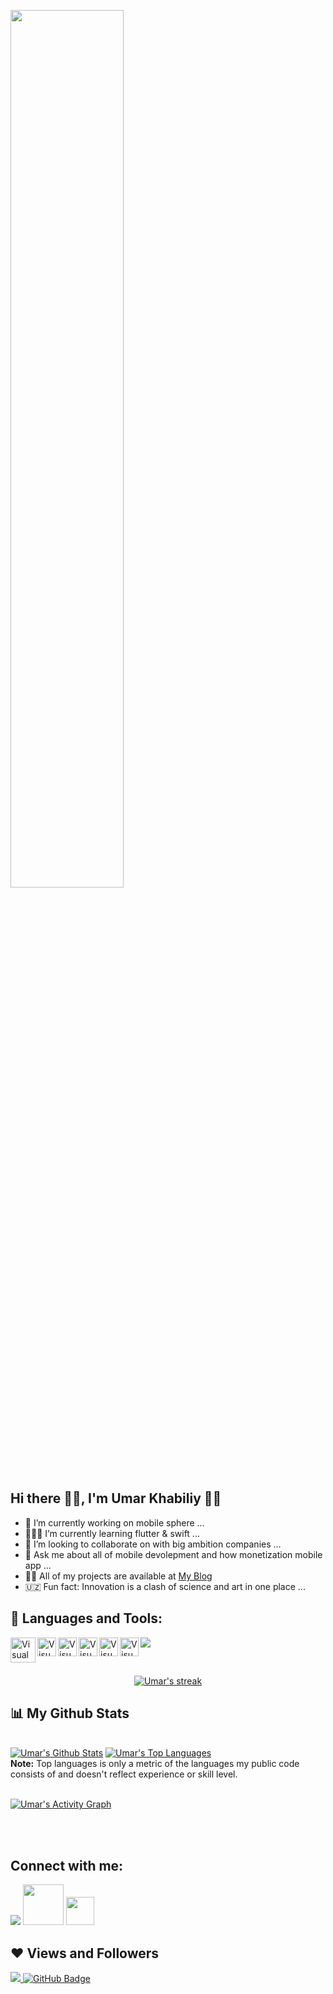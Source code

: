 <a href="#"><img  width="60%" height="auto" src="https://user-images.githubusercontent.com/79736830/126167585-ae28ef65-f4aa-4209-a9de-a7bf278b784c.jpg" align="center" height="100px"/></a>

## Hi there ✌🏻, I'm Umar Khabiliy 👋🏻

- 📱 I’m currently working on mobile sphere ...
- 🧑🏻‍💻 I’m currently learning flutter & swift ...
- 🏢 I’m looking to collaborate on with big ambition companies ...
- 💬 Ask me about all of mobile devolepment and how monetization mobile app ...
- 👨‍💻 All of my projects are available at [My Blog](https://t.me/TashkentIT)
- 🇺🇿 Fun fact: Innovation is a clash of science and art in one place  ...


## 🚀 Languages and Tools:

<p align="left"> 
    <a href="https://git-scm.com/" target="_blank"> <img src="https://img.icons8.com/color/48/000000/git.png"/> </a> 
  <img align="left" alt="Visual Studio Code" width="40px" src="https://www.hannatronsen.com/static/Media/badges/flutter.png"/>
  <img align="left" alt="Visual Studio Code" width="30px" src="https://upload.wikimedia.org/wikipedia/commons/7/7e/Dart-logo.png"/>
 <img align="left" alt="Visual Studio Code" width="30px" src="https://miro.medium.com/max/1138/1*6-G_o5PZSzppyfdLTbFu-A.png"/>
 <img align="left" alt="Visual Studio Code" width="30px" src="https://www.marinedatascience.co/img/software/logo_python.png"/>
  <img align="left" alt="Visual Studio Code" width="30px" src="https://w7.pngwing.com/pngs/246/205/png-transparent-computer-icons-django-django-angle-text-logo.png"/>
   <img align="left" alt="Visual Studio Code" width="30px" src="https://oauth.net/images/code/c.png"/>
</p>

<!-- [![React Badge](https://img.shields.io/badge/-React-61DBFB?style=for-the-badge&labelColor=black&logo=react&logoColor=61DBFB)](#)  [![Javascript Badge](https://img.shields.io/badge/-Javascript-F0DB4F?style=for-the-badge&labelColor=black&logo=javascript&logoColor=F0DB4F)](#) [![Typescript Badge](https://img.shields.io/badge/-Typescript-007acc?style=for-the-badge&labelColor=black&logo=typescript&logoColor=007acc)](#) [![Nodejs Badge](https://img.shields.io/badge/-Nodejs-3C873A?style=for-the-badge&labelColor=black&logo=node.js&logoColor=3C873A)](#) [![GraphQL Badge](https://img.shields.io/badge/-GraphQl-e535ab?style=for-the-badge&labelColor=black&logo=node.js&logoColor=e535ab)](#) -->
<br/>

<p align="center">
    <a href="https://github.com/Umarkhabiliy/github-readme-streak-stats">
        <img title="🔥 Get streak stats for your profile at git.io/streak-stats" alt="Umar's streak" src="https://github-readme-streak-stats.herokuapp.com/?user=Umarkhabiliy&theme=black-ice&hide_border=true&stroke=0000&background=060A0CD0"/>
    </a>
</p>

## 📊 My Github Stats

  <br/>
    <a href="https://github.com/Umarkhabiliy/github-readme-stats"><img alt="Umar's Github Stats" src="https://github-readme-stats.vercel.app/api?username=Umarkhabiliy&show_icons=true&count_private=true&theme=react&hide_border=true&bg_color=0D1117" /></a>
  <a href="https://github.com/Umarkhabiliy/github-readme-stats"><img alt="Umar's Top Languages" src="https://github-readme-stats.vercel.app/api/top-langs/?username=Umarkhabiliy&langs_count=8&count_private=true&layout=compact&theme=react&hide_border=true&bg_color=0D1117" /></a>
  <br/>
  <b>Note:</b> Top languages is only a metric of the languages my public code consists of and doesn't reflect experience or skill level.


<br/>
<br/>

<a href="https://github.com/Umarkhabiliy/github-readme-activity-graph"><img alt="Umar's Activity Graph" src="https://activity-graph.herokuapp.com/graph?username=Umarkhabiliy&bg_color=0D1117&color=5BCDEC&line=5BCDEC&point=FFFFFF&hide_border=true" /></a>

<br/>
<br/>

## Connect with me:
<p align="left">
 <a href = "https://www.linkedin.com/in/umar-khabiliy-a55918200/"><img src="https://img.icons8.com/fluent/48/000000/linkedin.png"/></a>
 <a href = "https://mail.google.com/mail/u/0/#inbox/"><img src="https://logos-world.net/wp-content/uploads/2020/11/Gmail-Logo.png" width='65'/></a>
 <a href = "https://t.me/umarkhabiliy"><img src="https://upload.wikimedia.org/wikipedia/commons/thumb/8/83/Telegram_2019_Logo.svg/2048px-Telegram_2019_Logo.svg.png" width="45"/></a>
<!-- <a href = "https://www.instagram.com/rukhiddinov_21/"><img src="https://img.icons8.com/fluent/48/000000/instagram-new.png"/></a> -->
<!--<a href = "https://www.youtube.com/channel/UCzgO5BziWSWgJdjIxl4Qauw"><img src="https://img.icons8.com/color/48/000000/youtube-play.png"/></a> -->

</p>

## ❤️ Views and Followers
<a href="https://github.com/rukhiddinov2102/github-profile-views-counter">
    <img src="https://komarev.com/ghpvc/?username=rukhiddinov2102">
</a>
<a href="https://github.com/Umarkhabiliy?tab=followers"><img src="https://img.shields.io/github/followers/Umarkhabiliy?label=Followers&style=social" alt="GitHub Badge"></a>

   

